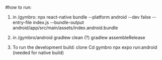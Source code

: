 #how to run: 
1. in /gymbro:
npx react-native bundle --platform android --dev false --entry-file index.js --bundle-output android/app/src/main/assets/index.android.bundle

2. in /gymbro/android 
gradlew clean (?)
gradlew assembleRelease


3. To run the development build:
clone
Cd gymbro
npx expo run:android (needed for native build)